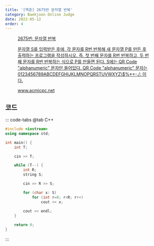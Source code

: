 ```yaml
---
title: '[백준] 2675번 문자열 반복'
category: Baekjoon Online Judge
date: 2022-05-12
order: 4
---
```


<figure class="opengraph"><a href="https://www.acmicpc.net/problem/2675" data-source-url="https://www.acmicpc.net/problem/2675">
<div class="og-image" style="background-image: url('https://drive.google.com/uc?export=view&id=1f3NcJon6wNc4oQy4NTc41Yuzw_mVlg7m');"></div>
<div class="og-text">
<p class="og-title">2675번: 문자열 반복</p>
<p class="og-desc">문자열 S를 입력받은 후에, 각 문자를 R번 반복해 새 문자열 P를 만든 후 출력하는 프로그램을 작성하시오.
즉, 첫 번째 문자를 R번 반복하고, 두 번째 문자를 R번 반복하는 식으로 P를 만들면 된다. S에는 QR Code "alphanumeric" 문자만 들어있다.
QR Code "alphanumeric" 문자는 0123456789ABCDEFGHIJKLMNOPQRSTUVWXYZ\$%*+-./: 이다.</p>
<p class="og-host">www.acmicpc.net</p></div></a></figure>

## 코드
::: code-tabs
@tab C++
```cpp
#include <iostream>
using namespace std;

int main() {
    int T;

    cin >> T;

    while (T--) {
        int R;
        string S;

        cin >> R >> S;

        for (char x: S)
            for (int r=0; r<R; r++)
                cout << x;
        
        cout << endl;
    }

    return 0;
}
```
:::
